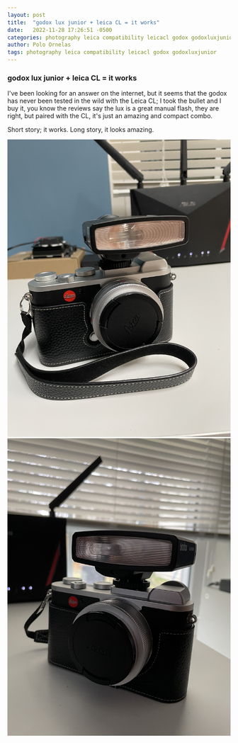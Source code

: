 ```yaml
---
layout: post
title:  "godox lux junior + leica CL = it works"
date:   2022-11-28 17:26:51 -0500
categories: photography leica compatibility leicacl godox godoxluxjunior
author: Polo Ornelas    
tags: photography leica compatibility leicacl godox godoxluxjunior
---
```


### godox lux junior + leica CL = it works

I've been looking for an answer on the internet, but it seems that the godox has never been tested in the wild with the Leica CL; I took the bullet and I buy it, you know the reviews say the lux is a great manual flash, they are right, but paired with the CL, it's just an amazing and compact combo.

Short story; it works. Long story, it looks amazing.

![beautiful look](/assets/images/IMG_9669.JPG "leica cl + godox lux junior")
![tasty panda](/assets/images/IMG_9673.JPG "leica cl + godox lux junior")


